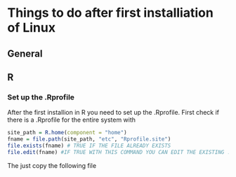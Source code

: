 # Things to do after first installiation of Linux

## General

## R

### Set up the .Rprofile
After the first installion in R you need to set up the .Rprofile. First check if there is a .Rprofile for the entire system with

```r
site_path = R.home(component = "home")
fname = file.path(site_path, "etc", "Rprofile.site")
file.exists(fname) # TRUE IF THE FILE ALREADY EXISTS
file.edit(fname) #IF TRUE WITH THIS COMMAND YOU CAN EDIT THE EXISTING .Rprofile
```

The just copy the following file
